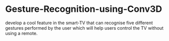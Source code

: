 # Gesture-Recognition-using-Conv3D
develop a cool feature in the smart-TV that can recognise five different gestures performed by the user which will help users control the TV without using a remote. 
